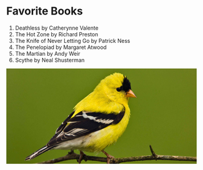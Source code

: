 # Favorite Books

1. Deathless by Catherynne Valente
2. The Hot Zone by Richard Preston
3. The Knife of Never Letting Go by Patrick Ness
4. The Penelopiad by Margaret Atwood
5. The Martian by Andy Weir
6. Scythe by Neal Shusterman

![image of American Goldfinch](images/usGoldfinch.jpg)